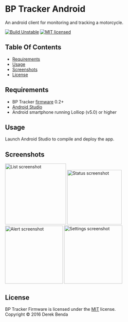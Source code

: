 BP Tracker Android
==========

An android client for monitoring and tracking a motorcycle.


[![Build Unstable][shield-unstable]](#)
[![MIT licensed][shield-license]](#)



Table Of Contents
-----------------

- [Requirements](#requirements)
- [Usage](#usage)
- [Screenshots](#screenshots)
- [License](#license)


Requirements
-------
  * BP Tracker [firmware][bp-tracker-particle] 0.2+
  * [Android Studio][android-studio]
  * Android smartphone running Lolliop (v5.0) or higher


Usage
-----
Launch Android Studio to compile and deploy the app.


Screenshots
-----

<img width="200px" src="https://rawgit.com/BP-Tracker/bp-tracker-android/master/docs/images/android-device-list.png" alt="List screenshot" />
<img width="179px" src="https://rawgit.com/BP-Tracker/bp-tracker-android/master/docs/images/android-status.png" alt="Status screenshot" />
<img width="190px" src="https://rawgit.com/BP-Tracker/bp-tracker-android/master/docs/images/android-alert.png" alt="Alert screenshot" />
<img width="191px" src="https://rawgit.com/BP-Tracker/bp-tracker-android/master/docs/images/android-settings.png" alt="Settings screenshot" />




License
-------

BP Tracker Firmware is licensed under the [MIT][info-license] license.  
Copyright &copy; 2016 Derek Benda


[shield-unstable]: https://img.shields.io/badge/build-unstable-red.svg
[shield-license]: https://img.shields.io/badge/license-MIT-blue.svg

[bp-tracker-particle]:https://github.com/BP-Tracker/bp-tracker-particle
[android-studio]:https://developer.android.com/studio/index.html
[info-license]: LICENSE
